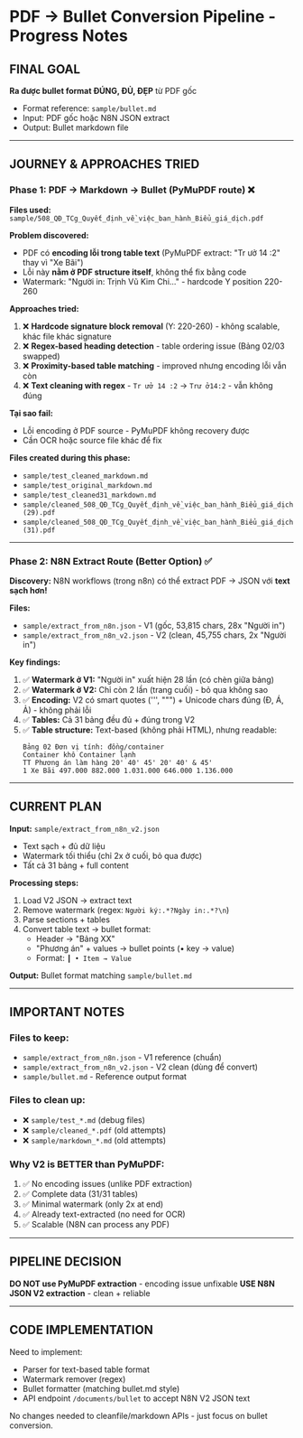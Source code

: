 # PDF → Bullet Conversion Pipeline - Progress Notes

## FINAL GOAL
**Ra được bullet format ĐÚNG, ĐỦ, ĐẸP** từ PDF gốc
- Format reference: `sample/bullet.md`
- Input: PDF gốc hoặc N8N JSON extract
- Output: Bullet markdown file

---

## JOURNEY & APPROACHES TRIED

### Phase 1: PDF → Markdown → Bullet (PyMuPDF route) ❌
**Files used:** `sample/508_QĐ_TCg_Quyết_định_về_việc_ban_hành_Biểu_giá_dịch.pdf`

**Problem discovered:**
- PDF có **encoding lỗi trong table text** (PyMuPDF extract: "Tr ưở 14 :2" thay vì "Xe Bãi")
- Lỗi này **nằm ở PDF structure itself**, không thể fix bằng code
- Watermark: "Người in: Trịnh Vũ Kim Chi..." - hardcode Y position 220-260

**Approaches tried:**
1. ❌ **Hardcode signature block removal** (Y: 220-260) - không scalable, khác file khác signature
2. ❌ **Regex-based heading detection** - table ordering issue (Bảng 02/03 swapped)
3. ❌ **Proximity-based table matching** - improved nhưng encoding lỗi vẫn còn
4. ❌ **Text cleaning with regex** - `Tr ưở 14 :2` → `Trư ở14:2` - vẫn không đúng

**Tại sao fail:**
- Lỗi encoding ở PDF source - PyMuPDF không recovery được
- Cần OCR hoặc source file khác để fix

**Files created during this phase:**
- `sample/test_cleaned_markdown.md`
- `sample/test_original_markdown.md`
- `sample/test_cleaned31_markdown.md`
- `sample/cleaned_508_QĐ_TCg_Quyết_định_về_việc_ban_hành_Biểu_giá_dịch (29).pdf`
- `sample/cleaned_508_QĐ_TCg_Quyết_định_về_việc_ban_hành_Biểu_giá_dịch (31).pdf`

---

### Phase 2: N8N Extract Route (Better Option) ✅

**Discovery:** N8N workflows (trong n8n) có thể extract PDF → JSON với **text sạch hơn!**

**Files:**
- `sample/extract_from_n8n.json` - V1 (gốc, 53,815 chars, 28x "Người in")
- `sample/extract_from_n8n_v2.json` - V2 (clean, 45,755 chars, 2x "Người in")

**Key findings:**
1. ✅ **Watermark ở V1:** "Người in" xuất hiện 28 lần (có chèn giữa bảng)
2. ✅ **Watermark ở V2:** Chỉ còn 2 lần (trang cuối) - bỏ qua không sao
3. ✅ **Encoding:** V2 có smart quotes (''', """) + Unicode chars đúng (Đ, Á, Ả) - không phải lỗi
4. ✅ **Tables:** Cả 31 bảng đều đủ + đúng trong V2
5. ✅ **Table structure:** Text-based (không phải HTML), nhưng readable:
   ```
   Bảng 02 Đơn vị tính: đồng/container
   Container khô Container lạnh
   TT Phương án làm hàng 20' 40' 45' 20' 40' & 45'
   1 Xe Bãi 497.000 882.000 1.031.000 646.000 1.136.000
   ```

---

## CURRENT PLAN

**Input:** `sample/extract_from_n8n_v2.json`
- Text sạch + đủ dữ liệu
- Watermark tối thiểu (chỉ 2x ở cuối, bỏ qua được)
- Tất cả 31 bảng + full content

**Processing steps:**
1. Load V2 JSON → extract text
2. Remove watermark (regex: `Người ký:.*?Ngày in:.*?\n`)
3. Parse sections + tables
4. Convert table text → bullet format:
   - Header → "Bảng XX"
   - "Phương án" + values → bullet points (• key → value)
   - Format: `┃ • Item → Value`

**Output:** Bullet format matching `sample/bullet.md`

---

## IMPORTANT NOTES

### Files to keep:
- `sample/extract_from_n8n.json` - V1 reference (chuẩn)
- `sample/extract_from_n8n_v2.json` - V2 clean (dùng để convert)
- `sample/bullet.md` - Reference output format

### Files to clean up:
- ❌ `sample/test_*.md` (debug files)
- ❌ `sample/cleaned_*.pdf` (old attempts)
- ❌ `sample/markdown_*.md` (old attempts)

### Why V2 is BETTER than PyMuPDF:
1. ✅ No encoding issues (unlike PDF extraction)
2. ✅ Complete data (31/31 tables)
3. ✅ Minimal watermark (only 2x at end)
4. ✅ Already text-extracted (no need for OCR)
5. ✅ Scalable (N8N can process any PDF)

---

## PIPELINE DECISION

**DO NOT use PyMuPDF extraction** - encoding issue unfixable
**USE N8N JSON V2 extraction** - clean + reliable

---

## CODE IMPLEMENTATION

Need to implement:
- Parser for text-based table format
- Watermark remover (regex)
- Bullet formatter (matching bullet.md style)
- API endpoint `/documents/bullet` to accept N8N V2 JSON text

No changes needed to cleanfile/markdown APIs - just focus on bullet conversion.
